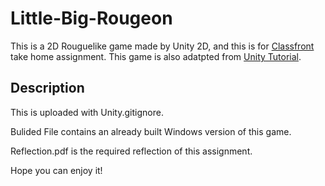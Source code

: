 # Little-Big-Rougeon

This is a 2D Rouguelike game made by Unity 2D, and this is for [Classfront](https://classfront.co/) take home assignment.
This game is also adatpted from [Unity Tutorial](https://learn.unity.com/project/2d-roguelike-tutorial?uv=5.x).

## Description

This is uploaded with Unity.gitignore.

Bulided File contains an already built Windows version of this game.

Reflection.pdf is the required reflection of this assignment.

Hope you can enjoy it!
